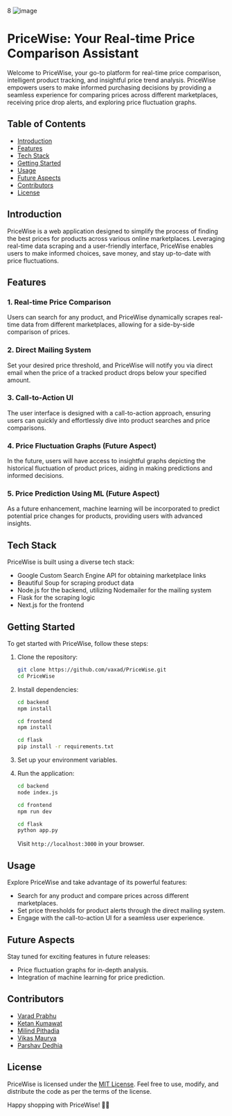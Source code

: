 8
![image](https://res.cloudinary.com/db670bhmc/image/upload/v1707142191/lycardgg3exjlvv8bwq2.jpg)

# PriceWise: Your Real-time Price Comparison Assistant

Welcome to PriceWise, your go-to platform for real-time price comparison, intelligent product tracking, and insightful price trend analysis. PriceWise empowers users to make informed purchasing decisions by providing a seamless experience for comparing prices across different marketplaces, receiving price drop alerts, and exploring price fluctuation graphs.

## Table of Contents

- [Introduction](#introduction)
- [Features](#features)
- [Tech Stack](#tech-stack)
- [Getting Started](#getting-started)
- [Usage](#usage)
- [Future Aspects](#future-aspects)
- [Contributors](#contributors)
- [License](#license)

## Introduction

PriceWise is a web application designed to simplify the process of finding the best prices for products across various online marketplaces. Leveraging real-time data scraping and a user-friendly interface, PriceWise enables users to make informed choices, save money, and stay up-to-date with price fluctuations.

## Features

### 1. Real-time Price Comparison

Users can search for any product, and PriceWise dynamically scrapes real-time data from different marketplaces, allowing for a side-by-side comparison of prices.

### 2. Direct Mailing System

Set your desired price threshold, and PriceWise will notify you via direct email when the price of a tracked product drops below your specified amount.

### 3. Call-to-Action UI

The user interface is designed with a call-to-action approach, ensuring users can quickly and effortlessly dive into product searches and price comparisons.

### 4. Price Fluctuation Graphs (Future Aspect)

In the future, users will have access to insightful graphs depicting the historical fluctuation of product prices, aiding in making predictions and informed decisions.

### 5. Price Prediction Using ML (Future Aspect)

As a future enhancement, machine learning will be incorporated to predict potential price changes for products, providing users with advanced insights.

## Tech Stack

PriceWise is built using a diverse tech stack:

- Google Custom Search Engine API for obtaining marketplace links
- Beautiful Soup for scraping product data
- Node.js for the backend, utilizing Nodemailer for the mailing system
- Flask for the scraping logic
- Next.js for the frontend

## Getting Started

To get started with PriceWise, follow these steps:

1. Clone the repository:

   ```bash
   git clone https://github.com/vaxad/PriceWise.git
   cd PriceWise
   ```

2. Install dependencies:

   ```bash
   cd backend
   npm install
   ```
   ```bash
   cd frontend
   npm install
   ```
   ```bash
   cd flask
   pip install -r requirements.txt
   ```

3. Set up your environment variables.

4. Run the application:

   ```bash
   cd backend
   node index.js
   ```
   ```bash
   cd frontend
   npm run dev
   ```
   ```bash
   cd flask
   python app.py
   ```
   Visit `http://localhost:3000` in your browser.

## Usage

Explore PriceWise and take advantage of its powerful features:

- Search for any product and compare prices across different marketplaces.
- Set price thresholds for product alerts through the direct mailing system.
- Engage with the call-to-action UI for a seamless user experience.

## Future Aspects

Stay tuned for exciting features in future releases:

- Price fluctuation graphs for in-depth analysis.
- Integration of machine learning for price prediction.

## Contributors

- [Varad Prabhu](https://github.com/vaxad)
- [Ketan Kumawat](https://github.com/KetanKumavat)
- [Milind Pithadia](https://github.com/milinD537)
- [Vikas Maurya](https://github.com/vickypedia-12)
- [Parshav Dedhia](https://github.com/parshav92)

## License

PriceWise is licensed under the [MIT License](LICENSE). Feel free to use, modify, and distribute the code as per the terms of the license.

Happy shopping with PriceWise! 🛒💸
